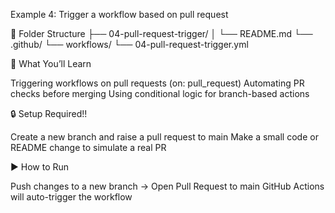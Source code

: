Example 4: Trigger a workflow based on pull request

📁 Folder Structure
├── 04-pull-request-trigger/
│   └── README.md
└── .github/
    └── workflows/
        └── 04-pull-request-trigger.yml


🎯 What You’ll Learn

Triggering workflows on pull requests (on: pull_request)
Automating PR checks before merging
Using conditional logic for branch-based actions

🔒 Setup Required!!

Create a new branch and raise a pull request to main
Make a small code or README change to simulate a real PR

▶️ How to Run

Push changes to a new branch → Open Pull Request to main
GitHub Actions will auto-trigger the workflow
